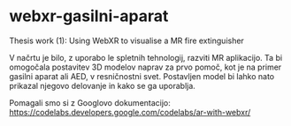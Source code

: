 # webxr-gasilni-aparat
Thesis work (1): Using WebXR to visualise a MR fire extinguisher

V načrtu je bilo, z uporabo le spletnih tehnologij, razviti MR aplikacijo. Ta bi omogočala postavitev 3D modelov naprav za prvo pomoč, kot je na primer gasilni aparat ali AED, v resničnostni svet. Postavljen model bi lahko nato prikazal njegovo delovanje in kako se ga uporablja.

Pomagali smo si z Googlovo dokumentacijo: https://codelabs.developers.google.com/codelabs/ar-with-webxr/